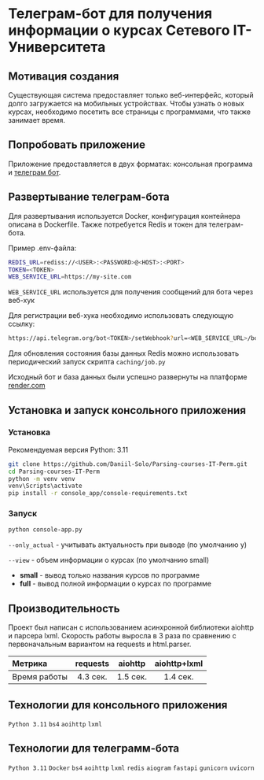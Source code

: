 # Телеграм-бот для получения информации о курсах Сетевого IT-Университета

## Мотивация создания
Существующая система предоставляет только веб-интерфейс, который долго загружается на мобильных устройствах. 
Чтобы узнать о новых курсах, необходимо посетить все страницы с программами, что также занимает время.

## Попробовать приложение
Приложение предоставляется в двух форматах: консольная программа и [телеграм бот](https://t.me/ITPermCoursesBot).

## Развертывание телеграм-бота
Для развертывания используется Docker, конфигурация контейнера описана в Dockerfile. 
Также потребуется Redis и токен для телеграм-бота.

Пример .env-файла:
```bash
REDIS_URL=rediss://<USER>:<PASSWORD>@<HOST>:<PORT>
TOKEN=<TOKEN>
WEB_SERVICE_URL=https://my-site.com
```
`WEB_SERVICE_URL` используется для получения сообщений для бота через веб-хук

Для регистрации веб-хука необходимо использовать следующую ссылку: 
```bash
https://api.telegram.org/bot<TOKEN>/setWebhook?url=<WEB_SERVICE_URL>/bot/<TOKEN>
```
Для обновления состояния базы данных Redis можно использовать периодический запуск скрипта `caching/job.py`

Исходный бот и база данных были успешно развернуты на платформе [render.com](https://render.com/)

## Установка и запуск консольного приложения
### Установка
Рекомендуемая версия Python: 3.11
```bash
git clone https://github.com/Daniil-Solo/Parsing-courses-IT-Perm.git
cd Parsing-courses-IT-Perm
python -m venv venv
venv\Scripts\activate
pip install -r console_app/console-requirements.txt
```

### Запуск
```bash
python console-app.py
```
`--only_actual` - учитывать актуальность при выводе (по умолчанию y)

`--view` - объем информации о курсах (по умолчанию small)
* __small__ - вывод только названия курсов по программе
* __full__ - вывод полной информации о курсах по программе


## Производительность
Проект был написан с использованием асинхронной библиотеки aiohttp и парсера lxml. Скорость работы выросла в 3 раза по 
сравнению с первоначальным вариантом на requests и html.parser.

| Метрика | requests | aiohttp | aiohttp+lxml |
| :-------------- |:------------:| :-----:|:-----:|
| Время работы | 4.3 сек.  | 1.5 сек. | 1.4 сек. |

## Технологии для консольного приложения
`Python 3.11`
`bs4`
`aoihttp`
`lxml`
## Технологии для телеграмм-бота
`Python 3.11`
`Docker`
`bs4`
`aoihttp`
`lxml`
`redis`
`aiogram`
`fastapi`
`gunicorn`
`uvicorn`